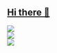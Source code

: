 ## [Hi there 👋](https://dayoon07.github.io/react-popol)

<!--
**Dayoon07/Dayoon07** is a ✨ _special_ ✨ repository because its `README.md` (this file) appears on your GitHub profile.

Here are some ideas to get you started:

- 🔭 I’m currently working on ...
- 🌱 I’m currently learning ...
- 👯 I’m looking to collaborate on ...
- 🤔 I’m looking for help with ...
- 💬 Ask me about ...
- 📫 How to reach me: ...
- 😄 Pronouns: ...
- ⚡ Fun fact: ...
-->
![](https://github-readme-streak-stats.herokuapp.com/?user=dayoon07&theme=ambient_gradient) <br /> 
![](https://github-readme-stats.vercel.app/api?username=dayoon07&show_icons=true&theme=ambient_gradient) <br /> 
![](https://github-readme-stats.vercel.app/api/top-langs/?username=dayoon07&layout=compact&theme=ambient_gradient) 


